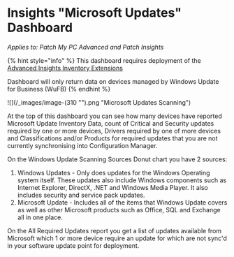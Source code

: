 # Insights "Microsoft Updates" Dashboard

_Applies to: Patch My PC Advanced and Patch Insights_

{% hint style="info" %}
This dashboard requires deployment of the [Advanced Insights Inventory Extensions](../../advanced-insights-inventory-extensions/)

Dashboard will only return data on devices managed by Windows Update for Business (WuFB)
{% endhint %}

![](/_images/image-(310 "").png "Microsoft Updates Scanning")

At the top of this dashboard you can see how many devices have reported Microsoft Update Inventory Data, count of Critical and Security updates required by one or more devices, Drivers required by one of more devices and Classifications and/or Products for required updates that you are not currently synchronising into Configuration Manager.

On the Windows Update Scanning Sources Donut chart you have 2 sources:

1. Windows Updates - Only does updates for the Windows Operating system itself. These updates also include Windows components such as Internet Explorer, DirectX, .NET and Windows Media Player. It also includes security and service pack updates.
2. Microsoft Update - Includes all of the items that Windows Update covers as well as other Microsoft products such as Office, SQL and Exchange all in one place.

On the All Required Updates report you get a list of updates available from Microsoft which 1 or more device require an update for which are not sync'd in your software update point for deployment.